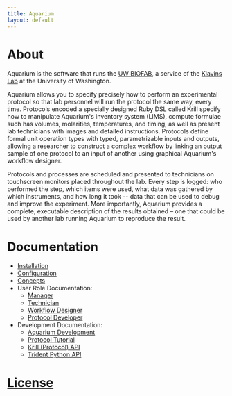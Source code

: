 ```yaml
---
title: Aquarium
layout: default
---
```


# About

Aquarium is the software that runs the [UW BIOFAB](http://www.uwbiofab.org), a service of the [Klavins Lab](http://klavinslab.org) at the University of Washington.

Aquarium allows you to specify precisely how to perform an experimental protocol so that lab personnel will run the protocol the same way, every time. Protocols encoded a specially designed Ruby DSL called Krill specify how to manipulate Aquarium's inventory system (LIMS), compute formulae such has volumes, molarities, temperatures, and timing, as well as present lab technicians with images and detailed instructions. Protocols define formal unit operation types with typed, parametrizable inputs and outputs, allowing a researcher to construct a complex workflow by linking an output sample of one protocol to an input of another using graphical Aquarium's workflow designer.

Protocols and processes are scheduled and presented to technicians on touchscreen monitors placed throughout the lab.
Every step is logged: who performed the step, which items were used, what data was gathered by which instruments, and how long it took -- data that can be used to debug and improve the experiment. More importantly, Aquarium provides a complete, executable description of the results obtained – one that could be used by another lab running Aquarium to reproduce the result.

# Documentation

- [Installation](configuration/installation/)
- [Configuration](configuration/)
- [Concepts](concepts/)
- User Role Documentation:
  - [Manager](manager/)
  - [Technician](technician/)
  - [Workflow Designer](designer/)
  - [Protocol Developer](protocol_developer/)
- Development Documentation:
  - [Aquarium Development](aquarium_development/)
  - [Protocol Tutorial](protocol_tutorial/)
  - [Krill (Protocol) API](api)
  - [Trident Python API](https://github.com/klavinslab/trident)

# [License](https://github.com/klavinslab/aquarium/blob/master/license.md)
